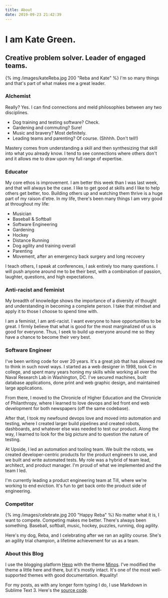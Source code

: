 ```yaml
---
title: About
date: 2019-09-23 21:42:39
---
```


# I am Kate Green.
## Creative problem solver. Leader of engaged teams.

{% img /images/kateReba.jpg 200 "Reba and Kate" %}
I'm so many things and that's part of what makes me a great leader.

### Alchemist
Really? Yes. I can find connections and meld philosophies between any two disciplines. 
* Dog training and testing software? Check.
* Gardening and commuting? Sure!
* Music and bravery? Most definitely.
* Leading teams and parenting? Of course. (Shhhh. Don't tell!)

Mastery comes from understanding a skill and then synthesizing that skill into what you already know. I tend to see connections where others don't and it allows me to draw upon my full range of expertise.

### Educator
My core ethos is improvement. I am better this week than I was last week, and that will always be the case. I like to get good at skills and I like to help others get better, too. Building others up and watching them thrive is a huge part of my raison d'etre. In my life, there's been many things I am very good at throughout my life:

* Musician
* Baseball & Softball
* Software Engineering
* Gardening
* Hockey
* Distance Running
* Dog agility and training overall
* Parenting
* Movement, after an emergency back surgery and long recovery

I teach others, I speak at conferences, I ask entirely too many questions. I will push anyone around me to be their best, with a combination of passion, laughter, questions, and high expectations.

### Anti-racist and feminist
My breadth of knowledge shows the importance of a diversity of thought and understanding in becoming a complete person. I take that mindset and apply it to those I choose to spend time with. 

I am a feminist, I am anti-racist. I want everyone to have opportunities to be great. I firmly believe that what is good for the most marginalized of us is good for everyone. Thus, I seek to build up everyone around me so they have a chance to become their very best. 

### Software Engineer
I've been writing code for over 20 years. It's a great job that has allowed me to think in such novel ways. I started as a web designer in 1998, took C in college, and spent many years honing my skills while working all over the Naval Research Lab in Washington, DC. I've secured machines, built database applications, done print and web graphic design, and maintained large applications. 

From there, I moved to the Chronicle of Higher Education and the Chronicle of Philanthropy, where I learned to love devops and led front end web development for both newspapers (off the same codebase). 

After that, I took my newfound devops love and moved into automation and testing, where I created larger build pipelines and created robots, dashboards, and whatever else was needed to test our product. Along the way, I learned to look for the big picture and to question the nature of testing. 

At Upside, I led an automation and tooling team. We built the robots, we created developer-centric products for the product engineers to use, and we built and write automated tests. My role was a hybrid of team lead, architect, and product manager. I'm proud of what we implemented and the team I led.

I'm currently leading a product engineering team at Till, where we're working to end eviction. It's fun to get back onto the product side of engineering.

### Competitor
{% img /images/celebrate.jpg 200 "Happy Reba" %}
No matter what it is, I want to compete. Competing makes me better. There's always been something. Baseball, softball, music, hockey, puzzles, running, dog agility.

Here's my dog, Reba, and I celebrating after we ran an agility course. She's an agility trial champion, a lifetime achievement for us as a team. 

### About this Blog
I use the blogging platform [Hexo](http://hexo.io/) with the theme [Minos](http://github.com/ppoffice/hexo-theme-minos). I've modified the theme a little here and there, but it's mostly intact. It's one of the most well-supported themes with good documentation. #quality!

For my posts, as with any longer form typing I do, I use Markdown in Sublime Text 3. Here's the [source code](https://github.com/4kategreen/blog).